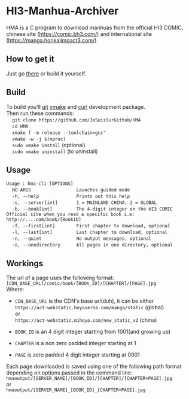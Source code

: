 # HI3-Manhua-Archiver
HMA is a C program to download manhuas from the official HI3 COMIC, chinese site (https://comic.bh3.com/) and international site (https://manga.honkaiimpact3.com/).

## How to get it
Just go [there](https://github.com/JeSuisSurGithub/HMA/releases) or build it yourself.

## Build
To build you'll [git](https://git-scm.com/) [xmake](https://xmake.io/) and [curl](https://curl.se/) development package.<br/>
Then run these commands:<br/>
&nbsp;&nbsp;&nbsp;&nbsp;`git clone https://github.com/JeSuisSurGithub/HMA`<br/>
&nbsp;&nbsp;&nbsp;&nbsp;`cd HMA`<br/>
&nbsp;&nbsp;&nbsp;&nbsp;`xmake f -m release --toolchain=gcc"`<br/>
&nbsp;&nbsp;&nbsp;&nbsp;`xmake -w -j $(nproc)`<br/>
&nbsp;&nbsp;&nbsp;&nbsp;`sudo xmake install` (optional)<br/>
&nbsp;&nbsp;&nbsp;&nbsp;`sudo xmake uninstall` (to uninstall)<br/>

## Usage
`Usage : hma-cli [OPTIONS]`<br/>
&nbsp;&nbsp;&nbsp;&nbsp;`NO ARGS                 Launches guided mode`<br/>
&nbsp;&nbsp;&nbsp;&nbsp;`-h, --help              Prints out this help`<br/>
&nbsp;&nbsp;&nbsp;&nbsp;`-s, --server[int]       1 = MAINLAND CHINA, 2 = GLOBAL`<br/>
&nbsp;&nbsp;&nbsp;&nbsp;`-b, --book[int]         The 4-digit integer on the HI3 COMIC Official site when you read a specific book i.e: http://....com/book/[BookID]`<br/>
&nbsp;&nbsp;&nbsp;&nbsp;`-f, --first[int]        First chapter to download, optional`<br/>
&nbsp;&nbsp;&nbsp;&nbsp;`-l, --last[int]         Last chapter to download, optional`<br/>
&nbsp;&nbsp;&nbsp;&nbsp;`-n, --quiet             No output messages, optional`<br/>
&nbsp;&nbsp;&nbsp;&nbsp;`-o, --onedirectory      All pages in one directory, optional`<br/>

## Workings
The url of a page uses the following format:<br/>
`[CDN_BASE_URL]/comic/book/[BOOK_ID]/[CHAPTER]/[PAGE].jpg`<br/>
Where:<br/>

* `CDN_BASE_URL` is the CDN's base url(duh), it can be either<br/>
    `https://act-webstatic.hoyoverse.com/manga/static` (global)<br/>
    or<br/>
    `https://act-webstatic.mihoyo.com/new_static_v2` (china)<br/>
+ `BOOK_ID` is an 4 digit integer starting from 1001(and growing up)<br/>
* `CHAPTER` is a non zero padded integer starting at 1<br/>
+ `PAGE` is zero padded 4 digit integer starting at 0001<br/>

Each page downloaded is saved using one of the following path format depending on options passed in the command line:<br/>
`hmaoutput/[SERVER_NAME]/[BOOK_ID]/[CHAPTER]/[CHAPTER+PAGE].jpg`<br/>
or<br/>
`hmaoutput/[SERVER_NAME]_[BOOK_ID]_[CHAPTER+PAGE].jpg`<br/>